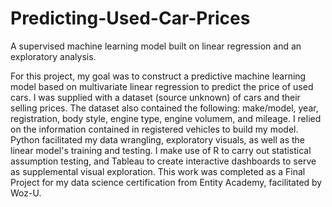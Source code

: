 # Predicting-Used-Car-Prices
A supervised machine learning model built on linear regression and an exploratory analysis.

For this project, my goal was to construct a predictive machine learning model based on multivariate linear regression to predict the price of used cars. I was supplied with a dataset (source unknown) of cars and their selling prices. The dataset also contained the following: make/model, year, registration, body style, engine type, engine volumem, and mileage. I relied on the information contained in registered vehicles to build my model. Python facilitated my data wrangling, exploratory visuals, as well as the linear model's training and testing. I make use of R to carry out statistical assumption testing, and Tableau to create interactive dashboards to serve as supplemental visual exploration. This work was completed as a Final Project for my data science certification from Entity Academy, facilitated by Woz-U. 
